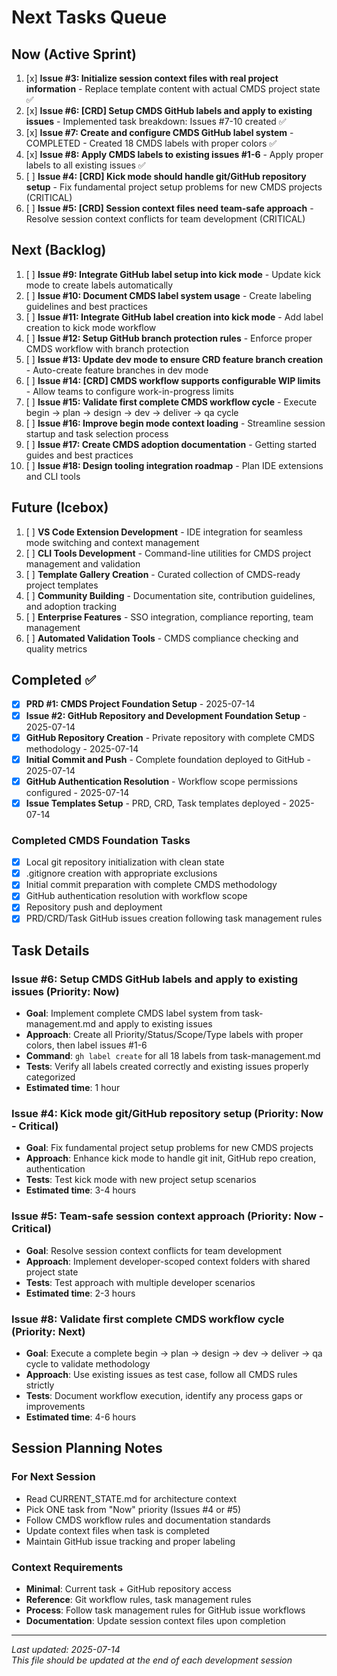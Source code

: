 # Next Tasks Queue

## Now (Active Sprint) 
1. [x] **Issue #3: Initialize session context files with real project information** - Replace template content with actual CMDS project state ✅
2. [x] **Issue #6: [CRD] Setup CMDS GitHub labels and apply to existing issues** - Implemented task breakdown: Issues #7-10 created ✅
3. [x] **Issue #7: Create and configure CMDS GitHub label system** - COMPLETED - Created 18 CMDS labels with proper colors ✅
4. [x] **Issue #8: Apply CMDS labels to existing issues #1-6** - Apply proper labels to all existing issues ✅
5. [ ] **Issue #4: [CRD] Kick mode should handle git/GitHub repository setup** - Fix fundamental project setup problems for new CMDS projects (CRITICAL)
6. [ ] **Issue #5: [CRD] Session context files need team-safe approach** - Resolve session context conflicts for team development (CRITICAL)

## Next (Backlog)
1. [ ] **Issue #9: Integrate GitHub label setup into kick mode** - Update kick mode to create labels automatically
2. [ ] **Issue #10: Document CMDS label system usage** - Create labeling guidelines and best practices
3. [ ] **Issue #11: Integrate GitHub label creation into kick mode** - Add label creation to kick mode workflow
4. [ ] **Issue #12: Setup GitHub branch protection rules** - Enforce proper CMDS workflow with branch protection
5. [ ] **Issue #13: Update dev mode to ensure CRD feature branch creation** - Auto-create feature branches in dev mode
6. [ ] **Issue #14: [CRD] CMDS workflow supports configurable WIP limits** - Allow teams to configure work-in-progress limits
7. [ ] **Issue #15: Validate first complete CMDS workflow cycle** - Execute begin → plan → design → dev → deliver → qa cycle  
8. [ ] **Issue #16: Improve begin mode context loading** - Streamline session startup and task selection process  
9. [ ] **Issue #17: Create CMDS adoption documentation** - Getting started guides and best practices
10. [ ] **Issue #18: Design tooling integration roadmap** - Plan IDE extensions and CLI tools

## Future (Icebox)
1. [ ] **VS Code Extension Development** - IDE integration for seamless mode switching and context management
2. [ ] **CLI Tools Development** - Command-line utilities for CMDS project management and validation
3. [ ] **Template Gallery Creation** - Curated collection of CMDS-ready project templates
4. [ ] **Community Building** - Documentation site, contribution guidelines, and adoption tracking
5. [ ] **Enterprise Features** - SSO integration, compliance reporting, team management
6. [ ] **Automated Validation Tools** - CMDS compliance checking and quality metrics

## Completed ✅
- [x] **PRD #1: CMDS Project Foundation Setup** - 2025-07-14
- [x] **Issue #2: GitHub Repository and Development Foundation Setup** - 2025-07-14
- [x] **GitHub Repository Creation** - Private repository with complete CMDS methodology - 2025-07-14
- [x] **Initial Commit and Push** - Complete foundation deployed to GitHub - 2025-07-14
- [x] **GitHub Authentication Resolution** - Workflow scope permissions configured - 2025-07-14
- [x] **Issue Templates Setup** - PRD, CRD, Task templates deployed - 2025-07-14

### Completed CMDS Foundation Tasks
- [x] Local git repository initialization with clean state
- [x] .gitignore creation with appropriate exclusions
- [x] Initial commit preparation with complete CMDS methodology
- [x] GitHub authentication resolution with workflow scope
- [x] Repository push and deployment
- [x] PRD/CRD/Task GitHub issues creation following task management rules

## Task Details

### Issue #6: Setup CMDS GitHub labels and apply to existing issues (Priority: Now)
- **Goal**: Implement complete CMDS label system from task-management.md and apply to existing issues
- **Approach**: Create all Priority/Status/Scope/Type labels with proper colors, then label issues #1-6
- **Command**: `gh label create` for all 18 labels from task-management.md
- **Tests**: Verify all labels created correctly and existing issues properly categorized
- **Estimated time**: 1 hour

### Issue #4: Kick mode git/GitHub repository setup (Priority: Now - Critical)
- **Goal**: Fix fundamental project setup problems for new CMDS projects
- **Approach**: Enhance kick mode to handle git init, GitHub repo creation, authentication
- **Tests**: Test kick mode with new project setup scenarios
- **Estimated time**: 3-4 hours

### Issue #5: Team-safe session context approach (Priority: Now - Critical)
- **Goal**: Resolve session context conflicts for team development
- **Approach**: Implement developer-scoped context folders with shared project state
- **Tests**: Test approach with multiple developer scenarios
- **Estimated time**: 2-3 hours

### Issue #8: Validate first complete CMDS workflow cycle (Priority: Next)
- **Goal**: Execute a complete begin → plan → design → dev → deliver → qa cycle to validate methodology
- **Approach**: Use existing issues as test case, follow all CMDS rules strictly
- **Tests**: Document workflow execution, identify any process gaps or improvements
- **Estimated time**: 4-6 hours

## Session Planning Notes

### For Next Session
- Read CURRENT_STATE.md for architecture context
- Pick ONE task from "Now" priority (Issues #4 or #5)
- Follow CMDS workflow rules and documentation standards
- Update context files when task is completed
- Maintain GitHub issue tracking and proper labeling

### Context Requirements
- **Minimal**: Current task + GitHub repository access
- **Reference**: Git workflow rules, task management rules
- **Process**: Follow task management rules for GitHub issue workflows
- **Documentation**: Update session context files upon completion

---
*Last updated: 2025-07-14*  
*This file should be updated at the end of each development session*